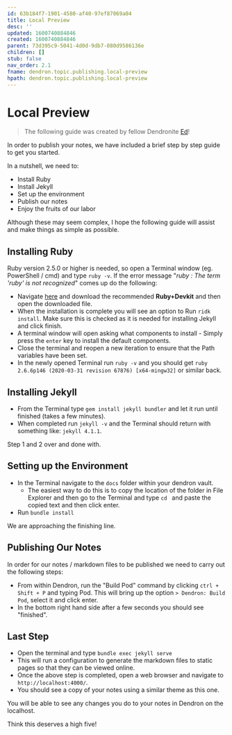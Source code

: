 ```yaml
---
id: 63b184f7-1901-4580-af40-97ef87069a04
title: Local Preview
desc: ''
updated: 1600740884846
created: 1600740884846
parent: 73d395c9-5041-4d0d-9db7-080d9586136e
children: []
stub: false
nav_order: 2.1
fname: dendron.topic.publishing.local-preview
hpath: dendron.topic.publishing.local-preview
---
```

# Local Preview

> The following guide was created by fellow Dendronite [Ed](https://github.com/ens100)! 

In order to publish your notes, we have included a brief step by step guide to get you started. 

In a nutshell, we need to:

- Install Ruby 
- Install Jekyll
- Set up the environment
- Publish our notes
- Enjoy the fruits of our labor

Although these may seem complex, I hope the following guide will assist and make things as simple as possible.

## Installing Ruby

Ruby version 2.5.0 or higher is needed, so open a Terminal window (eg. PowerShell / cmd) and type `ruby -v`. If the error message "_ruby : The term 'ruby' is not recognized_" comes up do the following:

- Navigate [here](https://rubyinstaller.org/downloads/) and download the recommended **Ruby+Devkit** and then open the downloaded file.
- When the installation is complete you will see an option to Run `ridk install`. Make sure this is checked as it is needed for installing Jekyll and click finish.
- A terminal window will open asking what components to install - Simply press the `enter` key to install the default components.
- Close the terminal and reopen a new iteration to ensure that the Path variables have been set.
- In the newly opened Terminal run `ruby -v` and you should get `ruby 2.6.6p146 (2020-03-31 revision 67876) [x64-mingw32]` or similar back.

## Installing Jekyll

- From the Terminal type `gem install jekyll bundler` and let it run until finished (takes a few minutes).
- When completed run `jekyll -v` and the Terminal should return with something like: `jekyll 4.1.1`.

Step 1 and 2 over and done with.

## Setting up the Environment

- In the Terminal navigate to the `docs` folder within your dendron vault.
  - The easiest way to do this is to copy the location of the folder in File Explorer and then go to the Terminal and type `cd ` and paste the copied text and then click enter. 
- Run `bundle install`

We are approaching the finishing line.

## Publishing Our Notes

In order for our notes / markdown files to be published we need to carry out the following steps:

- From within Dendron, run the "Build Pod" command by clicking `ctrl + Shift + P` and typing Pod. This will bring up the option `> Dendron: Build Pod`, select it and click enter.
- In the bottom right hand side after a few seconds you should see "finished".

## Last Step

- Open the terminal and type `bundle exec jekyll serve` 
- This will run a configuration to generate the markdown files to static pages so that they can be viewed online. 
- Once the above step is completed, open a web browser and navigate to `http://localhost:4000/`. 
- You should see a copy of your notes using a similar theme as this one.

You will be able to see any changes you do to your notes in Dendron on the localhost. 

Think this deserves a high five! 
